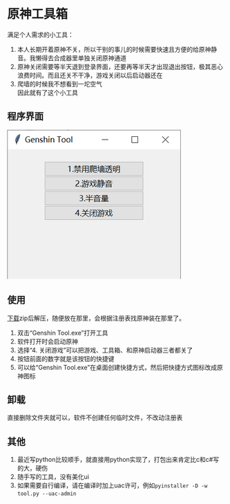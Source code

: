 # 原神工具箱  
满足个人需求的小工具：  
1. 本人长期开着原神不关，所以干别的事儿的时候需要快速且方便的给原神静音。我懒得去合成器里单独关闭原神通道
2. 原神关闭需要等半天退到登录界面，还要再等半天才出现退出按钮，极其恶心浪费时间。而且还关不干净，游戏关闭以后启动器还在
3. 爬墙的时候我不想看到一坨空气  
因此就有了这个小工具

## 程序界面
![img](img/1.png)
## 使用
[下载](https://github.com/manakanemu/genshintool/releases/)zip后解压，随便放在那里，会根据注册表找原神装在那里了。  
1. 双击“Genshin Tool.exe”打开工具
1. 软件打开时会启动原神
2. 选择“4. 关闭游戏”可以把游戏、工具箱、和原神启动器三者都关了
3. 按钮前面的数字就是该按钮的快捷键
4. 可以给“Genshin Tool.exe”在桌面创建快捷方式，然后把快捷方式图标改成原神图标
## 卸载
直接删除文件夹就可以，软件不创建任何临时文件，不改动注册表  
## 其他
1. 最近写python比较顺手，就直接用python实现了，打包出来肯定比c和c#写的大，硬伤
2. 随手写的工具，没有美化ui
3. 如果需要自行编译，请在编译时加上uac许可，例如` pyinstaller -D -w tool.py --uac-admin `
